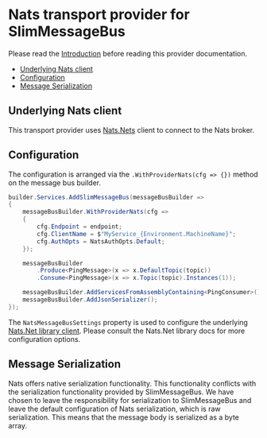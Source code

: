 # Nats transport provider for SlimMessageBus <!-- omit in toc -->

Please read the [Introduction](intro.md) before reading this provider documentation.

- [Underlying Nats client](#underlying-nats-client)
- [Configuration](#configuration)
- [Message Serialization](#message-serialization)

## Underlying Nats client

This transport provider uses [Nats.Nets](https://www.nuget.org/packages/NATS.Net) client to connect to the Nats broker.

## Configuration

The configuration is arranged via the `.WithProviderNats(cfg => {})` method on the message bus builder.

```cs
builder.Services.AddSlimMessageBus(messageBusBuilder =>
{
    messageBusBuilder.WithProviderNats(cfg =>
    {
        cfg.Endpoint = endpoint;
        cfg.ClientName = $"MyService_{Environment.MachineName}";
        cfg.AuthOpts = NatsAuthOpts.Default;
    });

    messageBusBuilder
        .Produce<PingMessage>(x => x.DefaultTopic(topic))
        .Consume<PingMessage>(x => x.Topic(topic).Instances(1));

    messageBusBuilder.AddServicesFromAssemblyContaining<PingConsumer>();
    messageBusBuilder.AddJsonSerializer();
});
```

The `NatsMessageBusSettings` property is used to configure the underlying [Nats.Net library client](https://github.com/nats-io/nats.net).
Please consult the Nats.Net library docs for more configuration options.

## Message Serialization

Nats offers native serialization functionality. This functionality conflicts with the serialization functionality provided by SlimMessageBus. We have chosen to leave the responsibility for serialization to SlimMessageBus and leave the default configuration of Nats serialization, which is raw serialization. This means that the message body is serialized as a byte array.